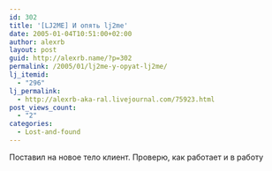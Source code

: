 ```yaml
---
id: 302
title: '[LJ2ME] И опять lj2me'
date: 2005-01-04T10:51:00+02:00
author: alexrb
layout: post
guid: http://alexrb.name/?p=302
permalink: /2005/01/lj2me-y-opyat-lj2me/
lj_itemid:
  - "296"
lj_permalink:
  - http://alexrb-aka-ral.livejournal.com/75923.html
post_views_count:
  - "2"
categories:
  - Lost-and-found
---
```

Поставил на новое тело клиент. Проверю, как работает и в работу